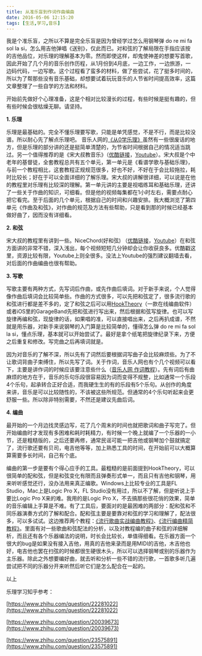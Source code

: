 ```yaml
---
title: 从准乐盲到作词作曲编曲
date: 2016-05-06 12:15:20
tags: [生活,学习,音乐]
---
```

我是个准乐盲，之所以不算是完全乐盲是因为曾经学过怎么用钢琴弹 do re mi fa sol la si，怎么用吉他弹唱《送别》，仅此而已。对和弦的了解局限在手指应该按的吉他品位，对乐理的理解基本为零。然而即使这样，却鬼使神差的想要写首歌，因此开始了几个月的音乐创作历程，从1月份到4月底，一边工作，一边旅游，一边码代码，一边写歌。这个过程看了蛮多的材料，做了些尝试，花了挺多时间的，所以为了帮那些没有音乐基础，却想要试着玩玩音乐的人节省时间提高效率，这篇文章整理了一些自学的方法和材料。

开始前先做好个心理准备，这是个相对比较漫长的过程，有些时候是挺有趣的，但有些时候会很枯燥无聊。请坚持。

**1. 乐理**

乐理是最基础的。完全不懂乐理要写歌，只能是单凭感觉，不是不行，而是比较没谱。所以耐心先了解点乐理吧。
音乐人网的[《从0学乐理》](https://www.youtube.com/playlist?list=PL6DMU-nBJuLAhmmk_jn0DSwyVjOVrbNw-)虽然有一些很废话的地方，但是乐理的部分讲的还是挺简单清楚的，为节省时间根据自己的情况适当跳过。另一个值得推荐的是《宋大叔教音乐》（[优酷链接](http://v.youku.com/v_show/id_XMjk1Nzg3NzI=.html?f=1865335&amp;from=y1.7-3)，[Youtube](https://www.youtube.com/playlist?list=PLK2XX7CZPrRK7VVDy-UYk6JayktAZAbho)）。宋大叔是个中老年的基督徒，全套教程总共有五个单元，第一单元是《看谱学歌与基础乐理》，与前一个教程相比，这套教程正规规范很多，好也不好，不好在于会比较拖拉，耗时比较长；好在于可以全面详细的了解乐理。宋大叔的讲解很详细，可以说是在他的教程里对乐理有比较深的理解。第一单元讲的主要是视唱练耳和基础乐理，还讲了一些关于作曲的知识，可细看。但是他的视频每集都在1小时左右，需要点耐心把它看完。至于后面的几个单元，根据自己的时间和兴趣安排。我大概浏览了第四单元《作曲及和弦》，对作曲的规范及方法有些帮助，只是看到那的时候已经基本做好曲了，因而没有详细看。

**2. 和弦**

宋大叔的教程里有讲到一些。NiceChord(好和弦) （[优酷链接](http://i.youku.com/u/UNDIzNjAwOTAw/videos)，[Youtube](https://www.youtube.com/channel/UCVXstWyJeO6No3jYELxYrjg)）在和弦方面讲的非常不错，深入浅出，每个视频短短几分钟却会让你收获良多。优酷戳这里，资源比较有限，Youtube上则全很多。没法上Youtube的强烈建议翻墙去看，对后面的作曲编曲也很有帮助。

**3. 写歌**

写歌主要有两种方式，先写词后作曲，或先作曲后填词。对于新手来说，个人觉得像作曲后填词会比较简单些。作曲的方式很多，可以先把和弦定了，很多流行歌的和弦进行都是差不多的，定了和弦之后可以用[HookTheory](http://www.hooktheory.com/hookpad/new)（一款在线编曲软件）或者iOS里的GarageBand先把和弦进行写出来，然后根据和弦写旋律。也可以写旋律再编和弦，现旋律的话，如果唱的准，可以直接唱出来，之后再扒成谱，不然就是用乐器，对新手来说钢琴的入门算是比较简单的，懂得怎么弹 do re mi fa sol la si，懂点乐理，基本就可以开始尝试了。最好是拿个纸笔把旋律纪录下来，方便之后重复和修改。写完曲之后再填词就是。

因为对音乐的了解不深，所以先有了词然后要根据词写曲子会比较麻烦些。为了不让歌词背曲子束缚住，所以先写了词。关于作词，音乐人网也有个几个视频可以看下，主要是讲作词的时候应该要注意些什么（[音乐人网 作词教程](http://www.musicren.cn/course/explore/gq)）。先有词后有曲麻烦的地方在于，音乐的乐句乐段很容易因为词而变得不规整，比如通常一个乐段4个乐句，起承转合正好合适，而我硬生生的有的乐段有5个乐句。从创作的角度来讲，音乐是可以比较随性的，不该被这些所规范。但通常的4个乐句听起来会更舒服一些。所以除非特别需要，不然还是建议先曲后词。&nbsp;

**4. 编曲**

最开始的一个月边找灵感边写，花了几个周末的时间也就把歌词和曲子写完了。但开始编曲时才发现有多困难和耗时耗精力，有时候一个晚上就编了一个乐器的一小节，还是粗糙版的，之后还要再修，通常民谣可能一把吉他或钢琴加个鼓就搞定了，流行歌还要有贝司，电吉他等等，加上熟悉工具的时间，在开始前可以大概算算需要多长时间，自己有个底。

编曲的第一步是要有个得心应手的工具。最粗糙的是前面提到HookTheory，可以很简单的配和弦，但是和弦变化有限而且弹奏形式单一，而且只有吉他和钢琴，用来听听感觉还行，没办法用来真正编歌。Windows上比较专业的工具是FL Studio，Mac上是Logic Pro X，FL Studio没有用过，所以不了解，但是听说上手要比Logic Pro X来的难。我用的是Logic Pro X，不去搞那些很花俏的效果，简单的音乐编辑上手算是不难。有了工具后，要面对的是最困难的两部分：配和弦和不同乐器演奏方式的了解和配合。配和弦主要是要靠对和弦的学习和理解了，配法很多，可以多试试。这边推荐两个教程：[《流行歌曲实战编曲教程》](http://v.youku.com/v_show/id_XNzYyMzEyNDg4.html?f=22843424&amp;from=y1.2-3.4.9)、[《流行编曲精简教程》](http://v.youku.com/v_show/id_XOTM1OTQwNjgw.html?f=23694023&amp;from=y1.7-3)。里面有对一些歌曲和弦配法的分析，以及对教程编的曲子和弦的详细解析，而且还有各个乐器编法的说明，时长会比较长，单值得细看。在乐器方面一个很大的bug是如果没有接入吉他，用真的吉他来录而是用MIDI的吉他，木吉他也好，电吉他也罢在扫弦的时候都很生硬很木头，所以可以选择钢琴或别的乐器作为主乐器。除此之外想要编好曲，就去听和分析一些不错的流行歌，一首歌多听几遍尝试把不同的乐器分开来听然后听它们是怎么配合在一起的。

以上

乐理学习知乎参考：

[https://www.zhihu.com/question/22281022](https://www.zhihu.com/question/22281022)

[https://www.zhihu.com/question/20039673](https://www.zhihu.com/question/20039673)

[https://www.zhihu.com/question/23575891](https://www.zhihu.com/question/23575891)